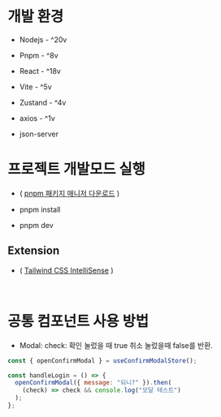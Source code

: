 # 개발 환경

- Nodejs - ^20v
- Pnpm - ^8v
- React - ^18v
- Vite - ^5v
- Zustand - ^4v
- axios - ^1v

- json-server

# 프로젝트 개발모드 실행

- ( [pnpm 패키지 매니저 다운로드](https://pnpm.io/ko/installation) )

- pnpm install
- pnpm dev 


## Extension

- ( [Tailwind CSS IntelliSense](https://marketplace.visualstudio.com/items?itemName=bradlc.vscode-tailwindcss) )

<br/>

# 공통 컴포넌트 사용 방법

- Modal: check: 확인 눌렀을 때 true 취소 눌렀을때 false를 반환.

```js
const { openConfirmModal } = useConfirmModalStore();

const handleLogin = () => {
  openConfirmModal({ message: "되니?" }).then(
    (check) => check && console.log("모달 테스트")
  );
};
```
